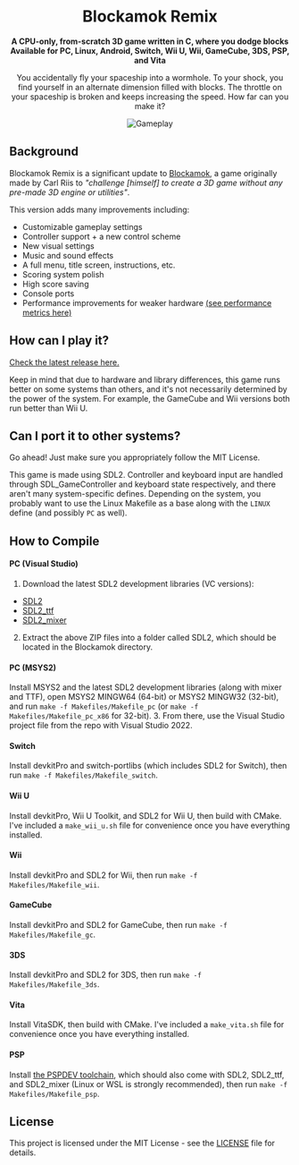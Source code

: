 <h1 align="center">Blockamok Remix</h1>

<p align="center"><b>A CPU-only, from-scratch 3D game written in C, where you dodge blocks<br>
Available for PC, Linux, Android, Switch, Wii U, Wii, GameCube, 3DS, PSP, and Vita</b></p>

<p align="center">You accidentally fly your spaceship into a wormhole. To your shock, you find yourself in an alternate dimension filled with blocks. The throttle on your spaceship is broken and keeps increasing the speed. How far can you make it?</p>

<p align="center"><img alt="Gameplay" src="gameplay.gif"/></p>

## Background

Blockamok Remix is a significant update to [Blockamok](https://github.com/carltheperson/blockamok), a game originally made by Carl Riis to _"challenge [himself] to create a 3D game without any pre-made 3D engine or utilities"_.

This version adds many improvements including:
- Customizable gameplay settings
- Controller support + a new control scheme
- New visual settings
- Music and sound effects
- A full menu, title screen, instructions, etc.
- Scoring system polish
- High score saving
- Console ports
- Performance improvements for weaker hardware [(see performance metrics here)](https://github.com/Mode8fx/blockamok/blob/main/Console%20Performance%20Metrics%20v1.0%20to%20v1.1.png)

## How can I play it?

[Check the latest release here.](https://github.com/Mode8fx/blockamok/releases)

Keep in mind that due to hardware and library differences, this game runs better on some systems than others, and it's not necessarily determined by the power of the system. For example, the GameCube and Wii versions both run better than Wii U.

## Can I port it to other systems?

Go ahead! Just make sure you appropriately follow the MIT License.

This game is made using SDL2. Controller and keyboard input are handled through SDL_GameController and keyboard state respectively, and there aren't many system-specific defines. Depending on the system, you probably want to use the Linux Makefile as a base along with the `LINUX` define (and possibly `PC` as well).

## How to Compile

#### PC (Visual Studio)
1. Download the latest SDL2 development libraries (VC versions):
- [SDL2](https://github.com/libsdl-org/SDL/releases)
- [SDL2_ttf](https://github.com/libsdl-org/SDL_ttf/releases)
- [SDL2_mixer](https://github.com/libsdl-org/SDL_mixer/releases)
2. Extract the above ZIP files into a folder called SDL2, which should be located in the Blockamok directory.
#### PC (MSYS2)
Install MSYS2 and the latest SDL2 development libraries (along with mixer and TTF), open MSYS2 MINGW64 (64-bit) or MSYS2 MINGW32 (32-bit), and run `make -f Makefiles/Makefile_pc` (or `make -f Makefiles/Makefile_pc_x86` for 32-bit).
3. From there, use the Visual Studio project file from the repo with Visual Studio 2022.
#### Switch
Install devkitPro and switch-portlibs (which includes SDL2 for Switch), then run `make -f Makefiles/Makefile_switch`.
#### Wii U
Install devkitPro, Wii U Toolkit, and SDL2 for Wii U, then build with CMake. I've included a `make_wii_u.sh` file for convenience once you have everything installed.
#### Wii
Install devkitPro and SDL2 for Wii, then run `make -f Makefiles/Makefile_wii`.
#### GameCube
Install devkitPro and SDL2 for GameCube, then run `make -f Makefiles/Makefile_gc`.
#### 3DS
Install devkitPro and SDL2 for 3DS, then run `make -f Makefiles/Makefile_3ds`.
#### Vita
Install VitaSDK, then build with CMake. I've included a `make_vita.sh` file for convenience once you have everything installed.
#### PSP
Install [the PSPDEV toolchain](https://pspdev.github.io/), which should also come with SDL2, SDL2_ttf, and SDL2_mixer (Linux or WSL is strongly recommended), then run `make -f Makefiles/Makefile_psp`.

## License

This project is licensed under the MIT License - see the [LICENSE](LICENSE) file for details.
